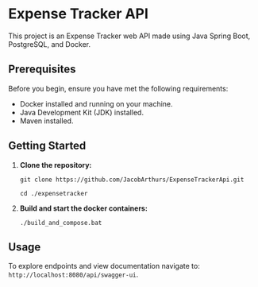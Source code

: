# Expense Tracker API

This project is an Expense Tracker web API made using Java Spring Boot, PostgreSQL, and Docker.

## Prerequisites

Before you begin, ensure you have met the following requirements:

- Docker installed and running on your machine.
- Java Development Kit (JDK) installed.
- Maven installed.

## Getting Started
1. **Clone the repository:**

   ```
   git clone https://github.com/JacobArthurs/ExpenseTrackerApi.git
   
   cd ./expensetracker
   ```
2. **Build and start the docker containers:**
    ```
    ./build_and_compose.bat
    ```

## Usage
To explore endpoints and view documentation navigate to: `http://localhost:8080/api/swagger-ui`.